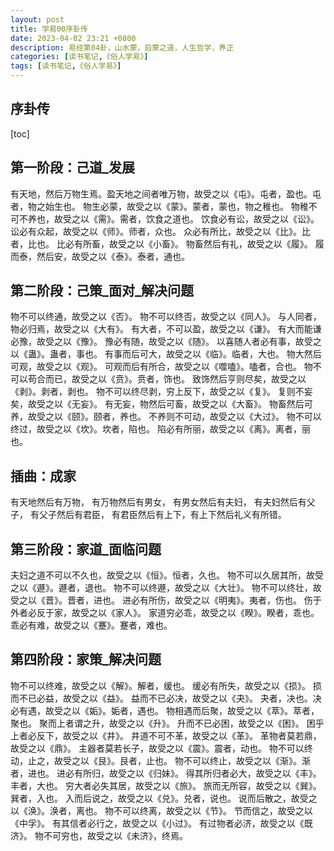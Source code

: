```yaml
---
layout: post
title: 学易00序卦传
date: 2023-04-02 23:21 +0800
description: 易经第04卦，山水蒙，启蒙之道，人生哲学，养正
categories: [读书笔记,《俗人学易》]
tags: [读书笔记,《俗人学易》]
---
```


## 序卦传

[toc]

## 第一阶段：己道_发展

有天地，然后万物生焉。盈天地之间者唯万物，故受之以《屯》。屯者，盈也。屯者，物之始生也。
物生必蒙，故受之以《蒙》。蒙者，蒙也，物之稚也。
物稚不可不养也，故受之以《需》。需者，饮食之道也。
饮食必有讼，故受之以《讼》。
讼必有众起，故受之以《师》。师者，众也。
众必有所比，故受之以《比》。比者，比也。
比必有所畜，故受之以《小畜》。
物畜然后有礼，故受之以《履》。
履而泰，然后安，故受之以《泰》。泰者，通也。
<!-- 上篇，如何混出个人样，从此人生不在迷茫 -->
<!-- 物始天地生，生而蒙稚，稚有所养，养必有讼，讼必众，众必比，比小蓄，蓄者礼，礼而泰 -->
## 第二阶段：己策_面对_解决问题

物不可以终通，故受之以《否》。
物不可以终否，故受之以《同人》。
与人同者，物必归焉，故受之以《大有》。
有大者，不可以盈，故受之以《谦》。
有大而能谦必豫，故受之以《豫》。
豫必有随，故受之以《随》。
以喜随人者必有事，故受之以《蛊》。蛊者，事也。
有事而后可大，故受之以《临》。临者，大也。
物大然后可观，故受之以《观》。
可观而后有所合，故受之以《噬嗑》。嗑者，合也。
物不可以苟合而已，故受之以《贲》。贲者，饰也。
致饰然后亨则尽矣，故受之以《剥》。剥者，剥也。
物不可以终尽剥，穷上反下，故受之以《复》。
复则不妄矣，故受之以《无妄》。
有无妄，物然后可畜，故受之以《大畜》。
物畜然后可养，故受之以《颐》。颐者，养也。
不养则不可动，故受之以《大过》。
物不可以终过，故受之以《坎》。坎者，陷也。
陷必有所丽，故受之以《离》。离者，丽也。

<!-- 修，以睿智 -->

## 插曲：成家

有天地然后有万物，
有万物然后有男女，
有男女然后有夫妇，
有夫妇然后有父子，
有父子然后有君臣，
有君臣然后有上下，有上下然后礼义有所错。

## 第三阶段：家道_面临问题

夫妇之道不可以不久也，故受之以《恒》。恒者，久也。
物不可以久居其所，故受之以《遯》。遯者，退也。
物不可以终遯，故受之以《大壮》。
物不可以终壮，故受之以《晋》。晋者，进也。
进必有所伤，故受之以《明夷》。夷者，伤也。
伤于外者必反于家，故受之以《家人》。
家道穷必乖，故受之以《睽》。睽者，乖也。
乖必有难，故受之以《蹇》。蹇者，难也。

## 第四阶段：家策_解决问题

物不可以终难，故受之以《解》。解者，缓也。
缓必有所失，故受之以《损》。
损而不已必益，故受之以《益》。
益而不已必决，故受之以《夬》。
夬者，决也。决必有遇，故受之以《姤》。姤者，遇也。
物相遇而后聚，故受之以《萃》。萃者，聚也。
聚而上者谓之升，故受之以《升》。
升而不已必困，故受之以《困》。
困乎上者必反下，故受之以《井》。
井道不可不革，故受之以《革》。
革物者莫若鼎，故受之以《鼎》。
主器者莫若长子，故受之以《震》。震者，动也。
物不可以终动，止之，故受之以《艮》。艮者，止也。
物不可以终止，故受之以《渐》。渐者，进也。
进必有所归，故受之以《归妹》。
得其所归者必大，故受之以《丰》。丰者，大也。
穷大者必失其居，故受之以《旅》。
旅而无所容，故受之以《巽》。巽者，入也。
入而后说之，故受之以《兑》。兑者，说也。
说而后散之，故受之以《涣》。涣者，离也。
物不可以终离，故受之以《节》。
节而信之，故受之以《中孚》。
有其信者必行之，故受之以《小过》。
有过物者必济，故受之以《既济》。
物不可穷也，故受之以《未济》，终焉。
